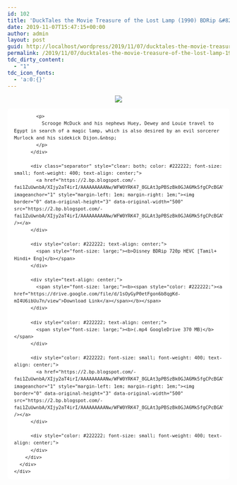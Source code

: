 ```yaml
---
id: 102
title: 'DuckTales the Movie Treasure of the Lost Lamp (1990) BDRip &#8211; 720p &#8211; HEVC &#8211; Multi Aud [Tamil+ Hindi+ Eng] &#8211; x264 &#8211; 350MB Esub'
date: 2019-11-07T15:47:15+00:00
author: admin
layout: post
guid: http://localhost/wordpress/2019/11/07/ducktales-the-movie-treasure-of-the-lost-lamp-1990-bdrip-720p-hevc-multi-aud-tamil-hindi-eng-x264-350mb-esub/
permalink: /2019/11/07/ducktales-the-movie-treasure-of-the-lost-lamp-1990-bdrip-720p-hevc-multi-aud-tamil-hindi-eng-x264-350mb-esub/
tdc_dirty_content:
  - "1"
tdc_icon_fonts:
  - 'a:0:{}'
---
```

<div dir="ltr" style="text-align: left;" trbidi="on">
  <div class="separator" style="clear: both; text-align: center;">
    <a href="https://4.bp.blogspot.com/-QBdX9VK_0MU/XJHBJCHilWI/AAAAAAAAAQE/PddFFe_8ev4GdURxQFZkj8I223K6dblogCLcBGAs/s1600/11349496.jpg" imageanchor="1" style="margin-left: 1em; margin-right: 1em;"><img border="0" data-original-height="374" data-original-width="665" src="https://4.bp.blogspot.com/-QBdX9VK_0MU/XJHBJCHilWI/AAAAAAAAAQE/PddFFe_8ev4GdURxQFZkj8I223K6dblogCLcBGAs/s1600/11349496.jpg" /></a>
  </div>
  
  <div class="mod" data-hveid="CAsQAA" data-md="50" data-ved="2ahUKEwjasb7M8I_hAhUp7HMBHdQ8BMcQkCkwIXoECAsQAA" lang="en-IN" style="-webkit-text-stroke-width: 0px; background-color: white; border-radius: 8px; clear: none; font-family: arial, sans-serif; font-style: normal; font-variant-caps: normal; font-variant-ligatures: normal; letter-spacing: normal; line-height: 1.54; orphans: 2; padding-left: 15px; padding-right: 15px; padding-top: 0px; text-align: left; text-decoration-color: initial; text-decoration-style: initial; text-indent: 0px; text-transform: none; white-space: normal; widows: 2; word-spacing: 0px;">
    <div class="hb8SAc kno-fb-ctx" data-hveid="CAsQAQ" data-ved="2ahUKEwjasb7M8I_hAhUp7HMBHdQ8BMcQziAoADAhegQICxAB" style="margin: 13px 0px; overflow: hidden;">
      <div class="r-iBeCdZDHcSFw" jsl="$t t-oF0h478wPRI;$x 0;">
        <div class="kno-rdesc r-i95IzPMQooYk" data-rtid="i95IzPMQooYk" jsaction="sngtp:r.Eddvt4h-GI8;tp_btn:r.Eddvt4h-GI8" jsl="$t t-JgTEvN6zUII;$x 0;">
          <div style="color: #222222; font-size: small; font-weight: 400;">
            <h3 class="bNg8Rb" style="clip: rect(1px, 1px, 1px, 1px); font-size: medium; font-weight: normal; height: 1px; margin: 0px; overflow: hidden; padding: 0px; position: absolute; white-space: nowrap; width: 1px; z-index: -1000;">
              Description
            </h3>
            
            <p>
              Scrooge McDuck and his nephews Huey, Dewey and Louie travel to Egypt in search of a magic lamp, which is also desired by an evil sorcerer Murlock and his sidekick Dijon.&nbsp;
            </p>
          </div>
          
          <div class="separator" style="clear: both; color: #222222; font-size: small; font-weight: 400; text-align: center;">
            <a href="https://2.bp.blogspot.com/-fai1ZuUwnbA/XIjy2aT4irI/AAAAAAAAANw/WFW0YRK47_8GLAt3pPBSzBk0GJA6Mk5fgCPcBGAYYCw/s1600/torrborder.gif" imageanchor="1" style="margin-left: 1em; margin-right: 1em;"><img border="0" data-original-height="3" data-original-width="500" src="https://2.bp.blogspot.com/-fai1ZuUwnbA/XIjy2aT4irI/AAAAAAAAANw/WFW0YRK47_8GLAt3pPBSzBk0GJA6Mk5fgCPcBGAYYCw/s1600/torrborder.gif" /></a>
          </div>
          
          <div style="color: #222222; text-align: center;">
            <span style="font-size: large;"><b>Disney BDRip 720p HEVC [Tamil+ Hindi+ Eng]</b></span>
          </div>
          
          <div style="text-align: center;">
            <span style="font-size: large;"><b><span style="color: #222222;"><a href="https://drive.google.com/file/d/1sOyGyP0etFgon6b8qgKd-mI4U6ibUu7n/view">Download Link</a></span></b></span>
          </div>
          
          <div style="color: #222222; text-align: center;">
            <span style="font-size: large;"><b>(.mp4 GoogleDrive 370 MB)</b></span>
          </div>
          
          <div style="color: #222222; font-size: small; font-weight: 400; text-align: center;">
            <a href="https://2.bp.blogspot.com/-fai1ZuUwnbA/XIjy2aT4irI/AAAAAAAAANw/WFW0YRK47_8GLAt3pPBSzBk0GJA6Mk5fgCPcBGAYYCw/s1600/torrborder.gif" imageanchor="1" style="margin-left: 1em; margin-right: 1em;"><img border="0" data-original-height="3" data-original-width="500" src="https://2.bp.blogspot.com/-fai1ZuUwnbA/XIjy2aT4irI/AAAAAAAAANw/WFW0YRK47_8GLAt3pPBSzBk0GJA6Mk5fgCPcBGAYYCw/s1600/torrborder.gif" /></a>
          </div>
          
          <div style="color: #222222; font-size: small; font-weight: 400; text-align: center;">
          </div>
        </div>
      </div>
    </div>
  </div>
</div>